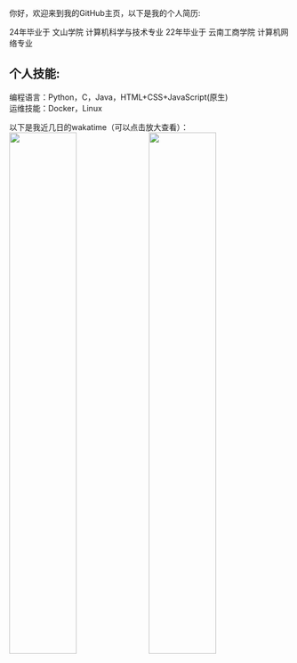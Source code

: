 你好，欢迎来到我的GitHub主页，以下是我的个人简历:

24年毕业于 文山学院      计算机科学与技术专业
22年毕业于 云南工商学院  计算机网络专业

## 个人技能:  
编程语言：Python，C，Java，HTML+CSS+JavaScript(原生)  
运维技能：Docker，Linux  

以下是我近几日的wakatime（可以点击放大查看）：  
<img src="https://wakatime.com/share/@LeoChoi/e5a4125d-75fa-43ad-b84d-b5ed048f839c.svg" width="49%">
<img src="https://wakatime.com/share/@LeoChoi/d1c4d166-978a-42b9-91bd-6ae78321f75e.svg" width="49%">

